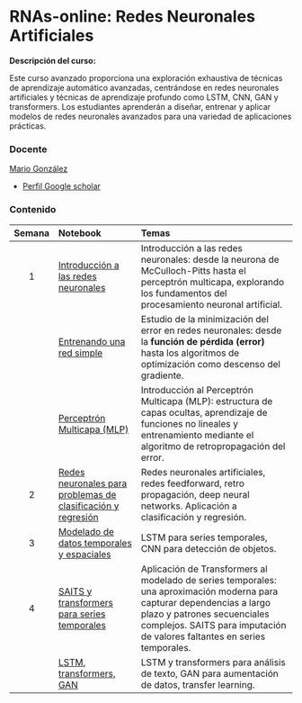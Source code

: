 # RNAs-online: Redes Neuronales Artificiales

**Descripción del curso:**

Este curso avanzado proporciona una exploración exhaustiva de técnicas de aprendizaje automático avanzadas, centrándose en redes neuronales artificiales y técnicas de aprendizaje profundo como LSTM, CNN, GAN y transformers. Los estudiantes aprenderán a diseñar, entrenar y aplicar modelos de redes neuronales avanzados para una variedad de aplicaciones prácticas.

### Docente

[Mario González](https://sitios.udla.edu.ec/direccion-investigacion-vinculacion/grupos-de-investigacion/si2lab/)

- [Perfil Google scholar](https://scholar.google.co.uk/citations?user=cmuZCwsAAAAJ&hl=en)

### Contenido

| Semana | Notebook                          | Temas| 
| :---:  | :---------------------------------------------   | :---------------------------------------------   |
| 1      | [Introducción a las redes neuronales](https://nbviewer.org/github/marsgr6/rna-online/blob/main/intro_ann.ipynb) | Introducción a las redes neuronales: desde la neurona de McCulloch-Pitts hasta el perceptrón multicapa, explorando los fundamentos del procesamiento neuronal artificial. |
|       | [Entrenando una red simple](https://nbviewer.org/github/marsgr6/rna-online/blob/main/intro_ann.ipynb#rlsnn) | Estudio de la minimización del error en redes neuronales: desde la **función de pérdida (error)** hasta los algoritmos de optimización como descenso del gradiente. |
|       | [Perceptrón Multicapa (MLP)](https://nbviewer.org/github/marsgr6/rna-online/blob/main/intro_ann.ipynb#mlp) | Introducción al Perceptrón Multicapa (MLP): estructura de capas ocultas, aprendizaje de funciones no lineales y entrenamiento mediante el algoritmo de retropropagación del error. |
| 2      | [Redes neuronales para problemas de clasificación y regresión](https://nbviewer.org/github/marsgr6/rna-online/blob/main/ann_dnn.ipynb) | Redes neuronales artificiales, redes feedforward, retro propagación, deep neural networks. Aplicación a clasificación y regresión. | 
| 3      | [Modelado de datos temporales y espaciales](https://nbviewer.org/github/marsgr6/rna-online/blob/main/cnn_yolo.ipynb) | LSTM para series temporales, CNN para detección de objetos. |
| 4      | [SAITS y transformers para series temporales](https://nbviewer.org/github/marsgr6/rna-online/blob/main/saits_transformers_ts.ipynb.ipynb) | Aplicación de Transformers al modelado de series temporales: una aproximación moderna para capturar dependencias a largo plazo y patrones secuenciales complejos. SAITS para imputación de valores faltantes en series temporales.|
|        | [LSTM, transformers, GAN](https://nbviewer.org/github/marsgr6/rna-online/blob/main/lstm_transformers_gan.ipynb) | LSTM y transformers para análisis de texto, GAN para aumentación de datos, transfer learning. |
